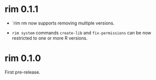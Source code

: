 
# rim 0.1.1

* `rim rm now supports removing multiple versions.

* `rim system` commands `create-lib` and `fix-permissions` can be now
  restricted to one or more R versions.

# rim 0.1.0

First pre-release.
